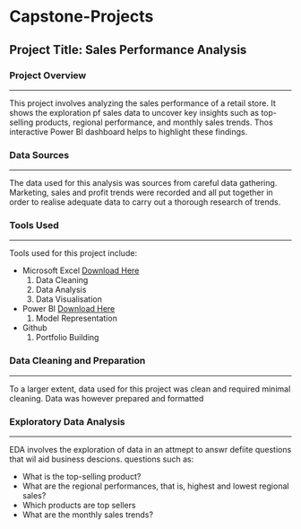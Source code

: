 # Capstone-Projects

## Project Title: Sales Performance Analysis

### Project Overview
---
This project involves analyzing the sales performance of a retail store. It shows the exploration pf sales data to uncover key insights such as top-selling products, regional performance, and monthly sales trends. Thos interactive Power BI dashboard helps to highlight these findings.

### Data Sources
---
The data used for this analysis was sources from careful data gathering. Marketing, sales and profit trends were recorded and all put together in order to realise adequate data to carry out a thorough research of trends.

### Tools Used
---
Tools used for this project include:
- Microsoft Excel [Download Here](https://www.microsoft.com)
  1. Data Cleaning
  2. Data Analysis
  3. Data Visualisation
- Power BI [Download Here](https://www.microsoft.com)
  1. Model Representation
- Github
  1. Portfolio Building

### Data Cleaning and Preparation
---
To a larger extent, data used for this project was clean and required minimal cleaning. Data was however prepared and formatted 

### Exploratory Data Analysis
---
EDA involves the exploration of data in an attmept to answr defiite questions that wil aid business descions. questions such as:
- What is the top-selling product?
- What are the regional performances, that is, highest  and lowest regional sales?
- Which products are top sellers
- What are the monthly sales trends?

